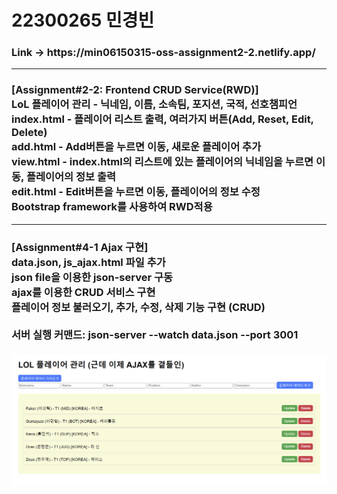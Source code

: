 <h1>22300265 민경빈</h1>
<h3>Link -> https://min06150315-oss-assignment2-2.netlify.app/</h3>
<hr>
<h3>
    [Assignment#2-2: Frontend CRUD Service(RWD)]<br>
    LoL 플레이어 관리 - 닉네임, 이름, 소속팀, 포지션, 국적, 선호챔피언<br>
    index.html - 플레이어 리스트 출력, 여러가지 버튼(Add, Reset, Edit, Delete)<br>
    add.html - Add버튼을 누르면 이동, 새로운 플레이어 추가<br>
    view.html - index.html의 리스트에 있는 플레이어의 닉네임을 누르면 이동, 플레이어의 정보 출력<br>
    edit.html - Edit버튼을 누르면 이동, 플레이어의 정보 수정 <br>
    Bootstrap framework를 사용하여 RWD적용<br>
</h3>
<hr>
<h3>
    [Assignment#4-1 Ajax 구현]<br>
    data.json, js_ajax.html 파일 추가<br>
    json file을 이용한 json-server 구동<br>
    ajax를 이용한 CRUD 서비스 구현<br>
    플레이어 정보 불러오기, 추가, 수정, 삭제 기능 구현 (CRUD) <br><br>
    서버 실행 커맨드: json-server --watch data.json --port 3001<br><br>
    <img src="./screenshots/preview.png">
</h3>